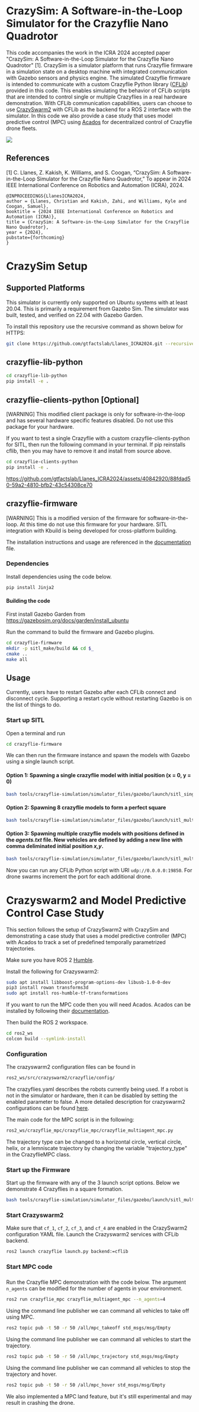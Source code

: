 # CrazySim: A Software-in-the-Loop Simulator for the Crazyflie Nano Quadrotor
This code accompanies the work in the ICRA 2024 accepted paper "CrazySim: A Software-in-the-Loop Simulator for the Crazyflie Nano Quadrotor" [1]. CrazySim is a simulator platform that runs Crazyflie firmware in a simulation state on a desktop machine with integrated communication with Gazebo sensors and physics engine. The simulated Crazyflie firmware is intended to communicate with a custom Crazyflie Python library ([CFLib](https://github.com/bitcraze/crazyflie-lib-python)) provided in this code. This enables simulating the behavior of CFLib scripts that are intended to control single or multiple Crazyflies in a real hardware demonstration. With CFLib communication capabilities, users can choose to use [CrazySwarm2](https://github.com/IMRCLab/crazyswarm2) with CFLib as the backend for a ROS 2 interface with the simulator. In this code we also provide a case study that uses model predictive control (MPC) using [Acados](https://github.com/acados/acados) for decentralized control of Crazyflie drone fleets.

![](16cfs.gif)

## References

[1] C. Llanes, Z. Kakish, K. Williams, and S. Coogan, “CrazySim: A Software-in-the-Loop Simulator for the Crazyflie Nano Quadrotor,” To appear in 2024
IEEE International Conference on Robotics and Automation (ICRA), 2024.


```console
@INPROCEEDINGS{LlanesICRA2024,
author = {Llanes, Christian and Kakish, Zahi, and Williams, Kyle and Coogan, Samuel},
booktitle = {2024 IEEE International Conference on Robotics and Automation (ICRA)}, 
title = {CrazySim: A Software-in-the-Loop Simulator for the Crazyflie Nano Quadrotor},
year = {2024},
pubstate={forthcoming}
}
```

# CrazySim Setup

## Supported Platforms
This simulator is currently only supported on Ubuntu systems with at least 20.04. This is primarily a requirement from Gazebo Sim. The simulator was built, tested, and verified on 22.04 with Gazebo Garden.

To install this repository use the recursive command as shown below for HTTPS:
```bash
git clone https://github.com/gtfactslab/Llanes_ICRA2024.git --recursive
```

## crazyflie-lib-python
```bash
cd crazyflie-lib-python
pip install -e .
```

## crazyflie-clients-python [Optional]
[WARNING] This modified client package is only for software-in-the-loop and has several hardware specific features disabled. Do not use this package for your hardware.

If you want to test a single Crazyflie with a custom crazyflie-clients-python for SITL, then run the following command in your terminal. If pip reinstalls cflib, then you may have to remove it and install from source above.

```bash
cd crazyflie-clients-python
pip install -e .
```

https://github.com/gtfactslab/Llanes_ICRA2024/assets/40842920/88fdad50-59a2-4810-bfb2-43c54308ce70


## crazyflie-firmware
[WARNING] This is a modified version of the firmware for software-in-the-loop. At this time do not use this firmware for your hardware. SITL integration with Kbuild is being developed for cross-platform building.

The installation instructions and usage are referenced in the [documentation](https://github.com/llanesc/crazyflie-firmware/blob/sitl/documentation.md) file.

### Dependencies
Install dependencies using the code below.
```bash
pip install Jinja2
```

#### Building the code
First install Gazebo Garden from https://gazebosim.org/docs/garden/install_ubuntu

Run the command to build the firmware and Gazebo plugins.
```bash
cd crazyflie-firmware
mkdir -p sitl_make/build && cd $_
cmake ..
make all
```

## Usage
Currently, users have to restart Gazebo after each CFLib connect and disconnect cycle. Supporting a restart cycle without restarting Gazebo is on the list of things to do.

### Start up SITL
Open a terminal and run
```bash
cd crazyflie-firmware
```

We can then run the firmware instance and spawn the models with Gazebo using a single launch script.

#### Option 1: Spawning a single crazyflie model with initial position (x = 0, y = 0)
```bash
bash tools/crazyflie-simulation/simulator_files/gazebo/launch/sitl_singleagent.sh -m crazyflie -x 0 -y 0
```

#### Option 2: Spawning 8 crazyflie models to form a perfect square
```bash
bash tools/crazyflie-simulation/simulator_files/gazebo/launch/sitl_multiagent_square.sh -n 8 -m crazyflie
```

#### Option 3: Spawning multiple crazyflie models with positions defined in the *agents.txt* file. New vehicles are defined by adding a new line with comma deliminated initial position *x,y*.
```bash
bash tools/crazyflie-simulation/simulator_files/gazebo/launch/sitl_multiagent_text.sh -m crazyflie
```

Now you can run any CFLib Python script with URI `udp://0.0.0.0:19850`. For drone swarms increment the port for each additional drone.

# Crazyswarm2 and Model Predictive Control Case Study
This section follows the setup of CrazySwarm2 with CrazySim and demonstrating a case study that uses a model predictive controller (MPC) with Acados to track a set of predefined temporally parametrized trajectories.

Make sure you have ROS 2 [Humble](https://docs.ros.org/en/humble/Installation/Ubuntu-Install-Debians.html). 

Install the following for Crazyswarm2:
```bash
sudo apt install libboost-program-options-dev libusb-1.0-0-dev
pip3 install rowan transforms3d
sudo apt install ros-humble-tf-transformations
```

If you want to run the MPC code then you will need Acados. Acados can be installed by following their [documentation](https://docs.acados.org/installation/index.html).

Then build the ROS 2 workspace.
```bash
cd ros2_ws
colcon build --symlink-install
```

### Configuration
The crazyswarm2  configuration files can be found in 
```bash
ros2_ws/src/crazyswarm2/crazyflie/config/
```
The crazyflies.yaml describes the robots currently being used. If a robot is not in the simulator or hardware, then it can be disabled by setting the enabled parameter to false. A more detailed description for crazyswarm2 configurations can be found [here](https://imrclab.github.io/crazyswarm2/usage.html).

The main code for the MPC script is in the following:
```bash
ros2_ws/crazyflie_mpc/crazyflie_mpc/crazyflie_multiagent_mpc.py
```
The trajectory type can be changed to a horizontal circle, vertical circle, helix, or a lemniscate trajectory by changing the variable "trajectory_type" in the CrazyflieMPC class.

### Start up the Firmware
Start up the firmware with any of the 3 launch script options. Below we demonstrate 4 Crazyflies in a square formation.
```bash
bash tools/crazyflie-simulation/simulator_files/gazebo/launch/sitl_multiagent_square.sh -n 4 -m crazyflie
```

### Start Crazyswarm2
Make sure that `cf_1`, `cf_2`, `cf_3`, and `cf_4` are enabled in the CrazySwarm2 configuration YAML file. Launch the Crazyswarm2 services with CFLib backend.
```bash
ros2 launch crazyflie launch.py backend:=cflib
```

### Start MPC code
### 
Run the Crazyflie MPC demonstration with the code below. The argument `n_agents` can be modified for the number of agents in your environment.
```bash
ros2 run crazyflie_mpc crazyflie_multiagent_mpc --n_agents=4
```

Using the command line publisher we can command all vehicles to take off using MPC.
```bash
ros2 topic pub -t 50 -r 50 /all/mpc_takeoff std_msgs/msg/Empty
```

Using the command line publisher we can command all vehicles to start the trajectory.
```bash
ros2 topic pub -t 50 -r 50 /all/mpc_trajectory std_msgs/msg/Empty
```

Using the command line publisher we can command all vehicles to stop the trajectory and hover.
```bash
ros2 topic pub -t 50 -r 50 /all/mpc_hover std_msgs/msg/Empty
```

We also implemented a MPC land feature, but it's still experimental and may result in crashing the drone.
